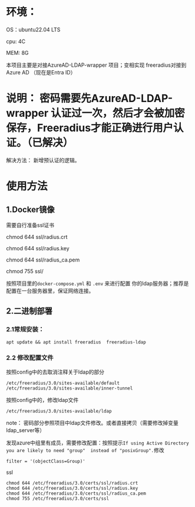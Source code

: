 # 环境：
OS：ubuntu22.04 LTS

cpu: 4C

MEM: 8G 

本项目主要是对接AzureAD-LDAP-wrapper 项目；变相实现 freeradius对接到Azure AD （现在是Entra ID）

# 说明： 密码需要先AzureAD-LDAP-wrapper 认证过一次，然后才会被加密保存，Freeradius才能正确进行用户认证。（已解决）
解决方法： 新增预认证的逻辑。

# 使用方法

## 1.Docker镜像
需要自行准备ssl证书

chmod 644 ssl/radius.crt

chmod 644 ssl/radius.key

chmod 644 ssl/radius_ca.pem

chmod 755 ssl/

按照项目里的`docker-compose.yml` 和 `.env` 来进行配置 你的ldap服务器；推荐是配置在一台服务器里，保证网络连接。


## 2.二进制部署
### 2.1常规安装：
```
apt update && apt install freeradius  freeradius-ldap
```
### 2.2 修改配置文件
按照config中的去取消注释关于ldap的部分
```
/etc/freeradius/3.0/sites-available/default
/etc/freeradius/3.0/sites-available/inner-tunnel
```
按照config中的，修改ldap文件

```
/etc/freeradius/3.0/sites-available/ldap
```
note：
密码部分参照项目中ldap文件修改。或者直接拷贝（需要修改掉变量ldap_server等）


发现azure中组里有成员，需要修改配置：按照提示`If using Active Directory you are likely to need "group"  instead of "posixGroup".`修改
```
filter = '(objectClass=Group)'
```
ssl
```
chmod 644 /etc/freeradius/3.0/certs/ssl/radius.crt
chmod 644 /etc/freeradius/3.0/certs/ssl/radius.key
chmod 644 /etc/freeradius/3.0/certs/ssl/radius_ca.pem
chmod 755 /etc/freeradius/3.0/certs/ssl
```
